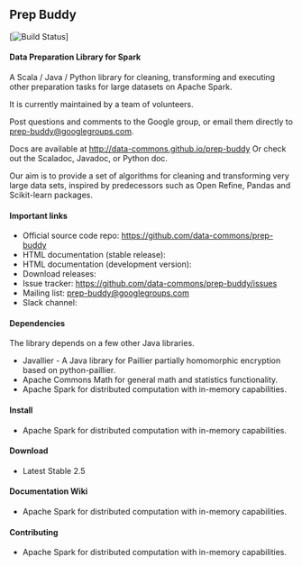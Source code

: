 ## Prep Buddy 
[![Build Status](https://travis-ci.org/data-commons/prep-buddy)]
#### Data Preparation Library for Spark

A Scala / Java / Python library for cleaning, transforming and executing other preparation tasks for large datasets on Apache Spark.

It is currently maintained by a team of volunteers.

Post questions and comments to the Google group, or email them directly to prep-buddy@googlegroups.com.

Docs are available at http://data-commons.github.io/prep-buddy
Or check out the Scaladoc, Javadoc, or Python doc.

Our aim is to provide a set of algorithms for cleaning and transforming very large data sets, inspired by predecessors such as Open Refine, Pandas and Scikit-learn packages.

#### Important links

- Official source code repo: https://github.com/data-commons/prep-buddy
- HTML documentation (stable release): 
- HTML documentation (development version): 
- Download releases: 
- Issue tracker: https://github.com/data-commons/prep-buddy/issues
- Mailing list: prep-buddy@googlegroups.com
- Slack channel: 

#### Dependencies
The library depends on a few other Java libraries.

- Javallier - A Java library for Paillier partially homomorphic encryption based on python-paillier.
- Apache Commons Math for general math and statistics functionality.
- Apache Spark for distributed computation with in-memory capabilities.

#### Install
- Apache Spark for distributed computation with in-memory capabilities.

#### Download

- Latest Stable 2.5

#### Documentation Wiki
- Apache Spark for distributed computation with in-memory capabilities.

#### Contributing
- Apache Spark for distributed computation with in-memory capabilities.


